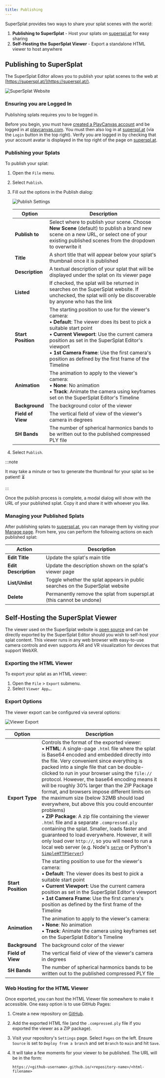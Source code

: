 ```yaml
---
title: Publishing
---
```


SuperSplat provides two ways to share your splat scenes with the world:

1. **Publishing to SuperSplat** - Host your splats on [superspl.at](https://superspl.at) for easy sharing
2. **Self-Hosting the SuperSplat Viewer** - Export a standalone HTML viewer to host anywhere

## Publishing to SuperSplat

The SuperSplat Editor allows you to publish your splat scenes to the web at [https://superspl.at/](https://superspl.at/).

![SuperSplat Website](/img/user-manual/gaussian-splatting/editing/supersplat/supersplat-website.png)

### Ensuring you are Logged In

Publishing splats requires you to be logged in.

Before you begin, you must have [created a PlayCanvas account](/user-manual/account-management/user-accounts/account-creation) and be logged in at [playcanvas.com](https://playcanvas.com). You must then also log in at [superspl.at](https://superspl.at) (via the `Login` button in the top right). Verify you are logged in by checking that your account avatar is displayed in the top right of the page on [superspl.at](https://superspl.at).

### Publishing your Splats

To publish your splat:

1. Open the `File` menu.
2. Select `Publish`.
3. Fill out the options in the Publish dialog:

   ![Publish Settings](/img/user-manual/gaussian-splatting/editing/supersplat/publish-settings.png)

   | Option | Description |
   |--------|-------------|
   | **Publish to** | Select where to publish your scene. Choose **New Scene** (default) to publish a brand new scene on a new URL, or select one of your existing published scenes from the dropdown to overwrite it |
   | **Title** | A short title that will appear below your splat's thumbnail once it is published |
   | **Description** | A textual description of your splat that will be displayed under the splat on its viewer page |
   | **Listed** | If checked, the splat will be returned in searches on the SuperSplat website. If unchecked, the splat will only be discoverable by anyone who has the link |
   | **Start Position** | The starting position to use for the viewer's camera:<br/>• **Default**: The viewer does its best to pick a suitable start point<br/>• **Current Viewport**: Use the current camera position as set in the SuperSplat Editor's viewport<br/>• **1st Camera Frame**: Use the first camera's position as defined by the first frame of the Timeline |
   | **Animation** | The animation to apply to the viewer's camera:<br/>• **None**: No animation<br/>• **Track**: Animate the camera using keyframes set on the SuperSplat Editor's Timeline |
   | **Background** | The background color of the viewer |
   | **Field of View** | The vertical field of view of the viewer's camera in degrees |
   | **SH Bands** | The number of spherical harmonics bands to be written out to the published compressed PLY file |

4. Select `Publish`.

:::note

It may take a minute or two to generate the thumbnail for your splat so be patient! ⏳

:::

Once the publish process is complete, a modal dialog will show with the URL of your published splat. Copy it and share it with whoever you like.

### Managing your Published Splats

After publishing splats to [superspl.at](https://superspl.at), you can manage them by visiting your [Manage page](https://superspl.at/manage). From here, you can perform the following actions on each published splat:

| Action | Description |
|--------|-------------|
| **Edit Title** | Update the splat's main title |
| **Edit Description** | Update the description shown on the splat's viewer page |
| **List/Unlist** | Toggle whether the splat appears in public searches on the SuperSplat website |
| **Delete** | Permanently remove the splat from superspl.at (this cannot be undone) |

## Self-Hosting the SuperSplat Viewer

The viewer used on the SuperSplat website is [open source](https://github.com/playcanvas/supersplat-viewer) and can be directly exported by the SuperSplat Editor should you wish to self-host your splat content. This viewer runs in any web browser with easy-to-use camera controls and even supports AR and VR visualization for devices that support WebXR.

### Exporting the HTML Viewer

To export your splat as an HTML viewer:

1. Open the `File` > `Export` submenu.
2. Select `Viewer App…`.

### Export Options

The viewer export can be configured via several options:

![Viewer Export](/img/user-manual/gaussian-splatting/editing/supersplat/viewer-export.png)

| Option | Description |
|--------|-------------|
| **Export Type** | Controls the format of the exported viewer:<br/>• **HTML**: A single-page `.html` file where the splat is Base64 encoded and embedded directly into the file. Very convenient since everything is packed into a single file that can be double-clicked to run in your browser using the `file://` protocol. However, the base64 encoding means it will be roughly 30% larger than the ZIP Package format, and browsers impose different limits on the maximum size (below 32MB should load everywhere, but above this you could encounter problems)<br/>• **ZIP Package**: A zip file containing the viewer `.html` file and a separate `.compressed.ply` containing the splat. Smaller, loads faster and guaranteed to load everywhere. However, it will only load over `http://`, so you will need to run a local web server (e.g. Node's [`serve`](https://www.npmjs.com/package/serve) or Python's [`SimpleHTTPServer`](https://docs.python.org/2/library/simplehttpserver.html)) |
| **Start Position** | The starting position to use for the viewer's camera:<br/>• **Default**: The viewer does its best to pick a suitable start point<br/>• **Current Viewport**: Use the current camera position as set in the SuperSplat Editor's viewport<br/>• **1st Camera Frame**: Use the first camera's position as defined by the first frame of the Timeline |
| **Animation** | The animation to apply to the viewer's camera:<br/>• **None**: No animation<br/>• **Track**: Animate the camera using keyframes set on the SuperSplat Editor's Timeline |
| **Background** | The background color of the viewer |
| **Field of View** | The vertical field of view of the viewer's camera in degrees |
| **SH Bands** | The number of spherical harmonics bands to be written out to the published compressed PLY file |

### Web Hosting for the HTML Viewer

Once exported, you can host the HTML Viewer file somewhere to make it accessible. One easy option is to use GitHub Pages:

1. Create a new repository on [GitHub](https://github.com).
2. Add the exported HTML file (and the `.compressed.ply` file if you exported the viewer as a ZIP package).
3. Visit your repository's `Settings` page. Select `Pages` on the left. Ensure `Source` is set to `Deploy from a branch` and set `Branch` to `main` and hit `Save`.
4. It will take a few moments for your viewer to be published. The URL will be in the form:

   `https://<github-username>.github.io/<repository-name>/<html-filename>`
